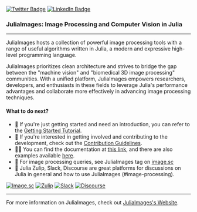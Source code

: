 [![Twitter Badge](https://img.shields.io/badge/Twitter-Profile-informational?style=flat&logo=twitter&logoColor=white)](https://twitter.com/juliaimages)
[![LinkedIn Badge](https://img.shields.io/badge/LinkedIn-Profile-informational?style=flat&logo=linkedin&logoColor=white)](https://www.linkedin.com/company/juliaimages)

### JuliaImages: Image Processing and Computer Vision in Julia
----

JuliaImages hosts a collection of powerful image processing tools with a range of useful algorithms written in Julia, 
a modern and expressive high-level programming language.

JuliaImages prioritizes clean architecture and strives to bridge the gap between the "machine vision" and "biomedical 3D image processing" communities.
With a unified platform, JuliaImages empowers researchers, developers, and enthusiasts in these fields to leverage Julia's performance advantages
and collaborate more effectively in advancing image processing techniques.

#### What to do next?

- 🙋‍ If you're just getting started and need an introduction, you can refer to the [Getting Started Tutorial](https://juliaimages.org/latest/install/).
- 🌈 If you're interested in getting involved and contributing to the development, check out the [Contribution Guidelines](https://github.com/JuliaImages/Images.jl/blob/master/CONTRIBUTING.md).
- 👩‍💻 You can find the documentation at [this link](https://juliaimages.org/latest), and there are also examples available [here](https://juliaimages.org/latest/examples/).
- 🌌 For image processing queries, see JuliaImages tag on [image.sc](https://forum.image.sc/tag/juliaimages)
- 🧙 Julia Zulip, Slack, Discourse are great platforms for discussions on Julia in general and how to use JuliaImages (#image-processing). 

[![Image.sc](https://img.shields.io/badge/ImageSc-Join_Forum-blue.svg)](https://forum.image.sc/tag/juliaimages)
[![Zulip](https://img.shields.io/badge/Zulip-Join_Chat-blue.svg?logo=zulip&style=flat)](https://julialang.zulipchat.com/#narrow/stream/390029-image-processing)
[![Slack](https://img.shields.io/badge/Slack-Join_Chat-blue.svg?logo=slack&style=flat)](https://join.slack.com/t/julialang/shared_invite/zt-19tuj4ckz-Fn5fcoxsoIEoKY4cc1tKGw)
[![Discourse](https://img.shields.io/badge/Discourse-Join_Forum-blue.svg?logo=discourse&style=flat)](https://discourse.julialang.org/c/domain/dsp/26)

---
For more information on JuliaImages, check out [JuliaImages's Website](https://juliaimages.org/).
